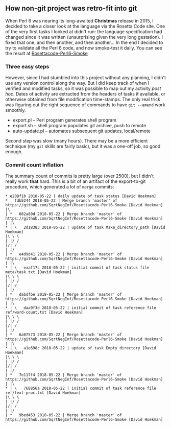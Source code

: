 ## How non-git project was retro-fit into git

When Perl 6 was nearing its long-awaited __Christmas__ release in 2015, I decided to take
a closer look at the language via the Rosetta Code site.  One of the very first tasks I 
looked at didn't run: the language specification had changed since it was written 
(unsurprising given the very long gestation). I fixed that one, and then another, and then 
another...  In the end I decided to try to validate all the Perl 6 code, and now smoke-test 
it daily.  You can see the result at
[Rosettacode-Perl6-Smoke](https://github.com/SqrtNegInf/Rosettacode-Perl6-Smoke)

### Three easy steps

However, since I had stumbled into this project without any planning, I didn't use any
version control along the way. But I did keep track of when I verified and modified tasks, so it
was possible to map out my activity _post hoc_.
Dates of activity are extracted from the headers of tasks if available, or otherwise obtained
from file modification time-stamps.  The only real trick was figuring out the right sequence
of commands to have ```git --amend``` work smoothly.

* export.pl – Perl program generates shell program
* export.sh – shell program populates git archive, push to remote
* auto-update.pl – automates subsequent git updates, local/remote

Second step was slow (many hours). There may be a more efficient technique 
(my ```git``` skills are fairly basic), but it was a one-off job, so good enough.

### Commit count inflation

The summary count of commits is pretty large (over 2500), but I didn't really work **that** hard.
This is a bit of an artifact of the export-to-git procedure, which generated a lot of ```merge``` commits:

```
* e209f1b 2018-05-22 | daily update of task status [David Hoekman]
*   fdb5244 2018-05-22 | Merge branch 'master' of https://github.com/SqrtNegInf/Rosettacode-Perl6-Smoke [David Hoekman]
|\
| *   082a80d 2018-05-22 | Merge branch 'master' of https://github.com/SqrtNegInf/Rosettacode-Perl6-Smoke [David Hoekman]
| |\
* | \   2d18383 2018-05-22 | update of task Make_directory_path [David Hoekman]
|\ \ \
| |/ /
|/| /
| |/
| *   e4d9d41 2018-05-22 | Merge branch 'master' of https://github.com/SqrtNegInf/Rosettacode-Perl6-Smoke [David Hoekman]
| |\
* | \   eaaf17c 2018-05-22 | initial commit of task status file meta/task.txt [David Hoekman]
|\ \ \
| |/ /
|/| /
| |/
| *   dabdfbe 2018-05-22 | Merge branch 'master' of https://github.com/SqrtNegInf/Rosettacode-Perl6-Smoke [David Hoekman]
| |\
* | \   daa9f3d 2018-05-22 | initial commit of task reference file ref/word-count.txt [David Hoekman]
|\ \ \
| |/ /
|/| /
| |/
| *   6a07573 2018-05-22 | Merge branch 'master' of https://github.com/SqrtNegInf/Rosettacode-Perl6-Smoke [David Hoekman]
| |\
* | \   a1e698c 2018-05-22 | update of task Empty_directory [David Hoekman]
|\ \ \
| |/ /
|/| /
| |/
| *   7e117f4 2018-05-22 | Merge branch 'master' of https://github.com/SqrtNegInf/Rosettacode-Perl6-Smoke [David Hoekman]
| |\
* | \   768856a 2018-05-22 | initial commit of task reference file ref/text-proc.txt [David Hoekman]
|\ \ \
| |/ /
|/| /
| |/
| *   9bed453 2018-05-22 | Merge branch 'master' of https://github.com/SqrtNegInf/Rosettacode-Perl6-Smoke [David Hoekman]
````
